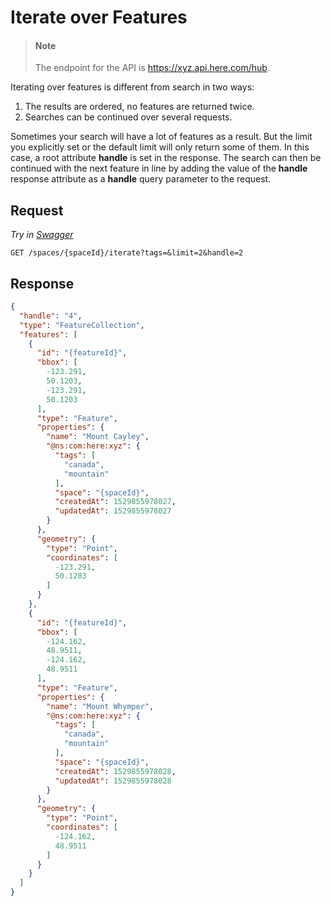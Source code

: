 # Iterate over Features

> #### Note
>
> The endpoint for the API is <https://xyz.api.here.com/hub>.

Iterating over features is different from search in two ways:

1. The results are ordered, no features are returned twice.
2. Searches can be continued over several requests.

Sometimes your search will have a lot of features as a result. But the limit you explicitly set or the default limit will only return some of them. In this case, a root attribute **handle** is set in the response. The search can then be continued with the next feature in line by adding the value of the **handle** response attribute as a **handle** query parameter to the request.

## Request

*Try in [Swagger](https://xyz.api.here.com/hub/static/swagger/#/Read_Features)*

```HTTP
GET /spaces/{spaceId}/iterate?tags=&limit=2&handle=2
```

## Response

```JSON
{
  "handle": "4",
  "type": "FeatureCollection",
  "features": [
    {
      "id": "{featureId}",
      "bbox": [
        -123.291,
        50.1203,
        -123.291,
        50.1203
      ],
      "type": "Feature",
      "properties": {
        "name": "Mount Cayley",
        "@ns:com:here:xyz": {
          "tags": [
            "canada",
            "mountain"
          ],
          "space": "{spaceId}",
          "createdAt": 1529855978027,
          "updatedAt": 1529855978027
        }
      },
      "geometry": {
        "type": "Point",
        "coordinates": [
          -123.291,
          50.1203
        ]
      }
    },
    {
      "id": "{featureId}",
      "bbox": [
        -124.162,
        48.9511,
        -124.162,
        48.9511
      ],
      "type": "Feature",
      "properties": {
        "name": "Mount Whymper",
        "@ns:com:here:xyz": {
          "tags": [
            "canada",
            "mountain"
          ],
          "space": "{spaceId}",
          "createdAt": 1529855978028,
          "updatedAt": 1529855978028
        }
      },
      "geometry": {
        "type": "Point",
        "coordinates": [
          -124.162,
          48.9511
        ]
      }
    }
  ]
}
```

